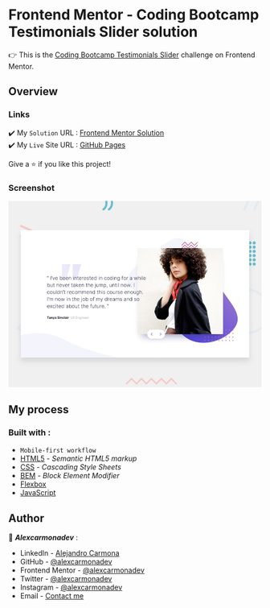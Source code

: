 # Frontend Mentor - Coding Bootcamp Testimonials Slider solution

:point_right: This is the [Coding Bootcamp Testimonials Slider](https://www.frontendmentor.io/challenges/coding-bootcamp-testimonials-slider-4FNyLA8JL) challenge on Frontend Mentor.

## Overview

### Links

:heavy_check_mark: My `Solution` URL : [Frontend Mentor Solution](https://www.frontendmentor.io/solutions/mobile-first-I8sPnxGug) </br>
:heavy_check_mark: My `Live` Site URL : [GitHub Pages](https://alexcarmonadev.github.io/fm24_coding_bootcamp_testimonials_slider/)

Give a ⭐️ if you like this project!

### Screenshot

![screenshot of the solution](/design/desktop-preview.jpg)

## My process

### Built with :

- `Mobile-first workflow`
- [HTML5](https://developer.mozilla.org/en-US/docs/Web/HTML) - _Semantic HTML5 markup_
- [CSS](https://developer.mozilla.org/en-US/docs/Web/CSS) - _Cascading Style Sheets_
- [BEM](http://getbem.com/) - _Block Element Modifier_
- [Flexbox](https://developer.mozilla.org/en-US/docs/Web/CSS/CSS_Flexible_Box_Layout/Basic_Concepts_of_Flexbox)
- [JavaScript](https://developer.mozilla.org/en-US/docs/Web/JavaScript)

## Author

:man: **_Alexcarmonadev_** :

- LinkedIn - [Alejandro Carmona](https://www.linkedin.com/in/alejandro-carmona-522339228/)
- GitHub - [@alexcarmonadev](https://github.com/alexcarmonadev)
- Frontend Mentor - [@alexcarmonadev](https://www.frontendmentor.io/profile/alexcarmonadev)
- Twitter - [@alexcarmonadev](https://twitter.com/alexcarmonadev)
- Instagram - [@alexcarmonadev](https://instagram.com/alexcarmonadev)
- Email - [Contact me](mailto:alexcarmonadev@gmail.com)
